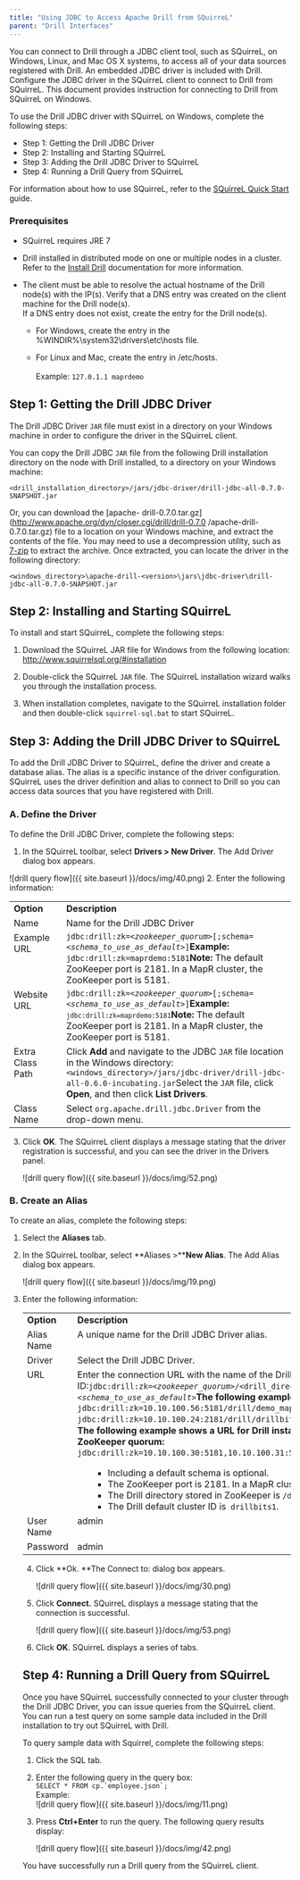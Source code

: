```yaml
---
title: "Using JDBC to Access Apache Drill from SQuirreL"
parent: "Drill Interfaces"
---
```

You can connect to Drill through a JDBC client tool, such as SQuirreL, on
Windows, Linux, and Mac OS X systems, to access all of your data sources
registered with Drill. An embedded JDBC driver is included with Drill.
Configure the JDBC driver in the SQuirreL client to connect to Drill from
SQuirreL. This document provides instruction for connecting to Drill from
SQuirreL on Windows.

To use the Drill JDBC driver with SQuirreL on Windows, complete the following
steps:

  * Step 1: Getting the Drill JDBC Driver 
  * Step 2: Installing and Starting SQuirreL
  * Step 3: Adding the Drill JDBC Driver to SQuirreL
  * Step 4: Running a Drill Query from SQuirreL

For information about how to use SQuirreL, refer to the [SQuirreL Quick
Start](http://squirrel-sql.sourceforge.net/user-manual/quick_start.html)
guide.

### Prerequisites

  * SQuirreL requires JRE 7
  * Drill installed in distributed mode on one or multiple nodes in a cluster. Refer to the [Install Drill](https://cwiki.apache.org/confluence/display/DRILL/Install+Drill) documentation for more information.
  * The client must be able to resolve the actual hostname of the Drill node(s) with the IP(s). Verify that a DNS entry was created on the client machine for the Drill node(s).   
If a DNS entry does not exist, create the entry for the Drill node(s).

    * For Windows, create the entry in the %WINDIR%\system32\drivers\etc\hosts file.

    * For Linux and Mac, create the entry in /etc/hosts.  
<drill-machine-IP> <drill-machine-hostname>  
Example: `127.0.1.1 maprdemo`

## Step 1: Getting the Drill JDBC Driver

The Drill JDBC Driver `JAR` file must exist in a directory on your Windows
machine in order to configure the driver in the SQuirreL client.

You can copy the Drill JDBC `JAR` file from the following Drill installation
directory on the node with Drill installed, to a directory on your Windows
machine:

    <drill_installation_directory>/jars/jdbc-driver/drill-jdbc-all-0.7.0-SNAPSHOT.jar

Or, you can download the [apache-
drill-0.7.0.tar.gz](http://www.apache.org/dyn/closer.cgi/drill/drill-0.7.0
/apache-drill-0.7.0.tar.gz) file to a location on your Windows machine, and
extract the contents of the file. You may need to use a decompression utility,
such as [7-zip](http://www.7-zip.org/) to extract the archive. Once extracted,
you can locate the driver in the following directory:

    <windows_directory>\apache-drill-<version>\jars\jdbc-driver\drill-jdbc-all-0.7.0-SNAPSHOT.jar

## Step 2: Installing and Starting SQuirreL

To install and start SQuirreL, complete the following steps:

  1. Download the SQuirreL JAR file for Windows from the following location:  
<http://www.squirrelsql.org/#installation>

  2. Double-click the SQuirreL `JAR` file. The SQuirreL installation wizard walks you through the installation process.
  3. When installation completes, navigate to the SQuirreL installation folder and then double-click `squirrel-sql.bat` to start SQuirreL.

## Step 3: Adding the Drill JDBC Driver to SQuirreL

To add the Drill JDBC Driver to SQuirreL, define the driver and create a
database alias. The alias is a specific instance of the driver configuration.
SQuirreL uses the driver definition and alias to connect to Drill so you can
access data sources that you have registered with Drill.

### A. Define the Driver

To define the Drill JDBC Driver, complete the following steps:

1. In the SQuirreL toolbar, select **Drivers > New Driver**. The Add Driver dialog box appears.
  
  ![drill query flow]({{ site.baseurl }}/docs/img/40.png)
2. Enter the following information:

   <table class="confluenceTable"><tbody><tr><td valign="top"><strong>Option&nbsp;&nbsp;&nbsp;&nbsp;&nbsp;</strong></td><td valign="top"><strong>Description</strong></td></tr><tr><td valign="top">Name</td><td valign="top">Name for the Drill JDBC Driver</td></tr><tr><td valign="top">Example URL</td><td valign="top"><code>jdbc:drill:zk=&lt;<em>zookeeper_quorum</em>&gt;[;schema=&lt;<em>schema_to_use_as_default</em>&gt;]</code><strong>Example:</strong><code> jdbc:drill:zk=maprdemo:5181</code><strong>Note:</strong> The default ZooKeeper port is 2181. In a MapR cluster, the ZooKeeper port is 5181.</td></tr><tr><td valign="top">Website URL</td><td valign="top"><code>jdbc:drill:zk=&lt;<em>zookeeper_quorum</em>&gt;[;schema=&lt;<em>schema_to_use_as_default</em>&gt;]</code><strong>Example:</strong><code><code> jdbc:drill:zk=maprdemo:5181</code></code><strong>Note:</strong><span> The default ZooKeeper port is 2181. In a MapR cluster, the ZooKeeper port is 5181.</span></td></tr><tr><td valign="top">Extra Class Path</td><td valign="top">Click <strong>Add</strong> and navigate to the JDBC <code>JAR</code> file location in the Windows directory:<br /><code>&lt;windows_directory&gt;/jars/jdbc-driver/<span style="color: rgb(34,34,34);">drill-jdbc-all-0.6.0-</span><span style="color: rgb(34,34,34);">incubating.jar</span></code>Select the <code>JAR</code> file, click <strong>Open</strong>, and then click <strong>List Drivers</strong>.</td></tr><tr><td valign="top">Class Name</td><td valign="top">Select <code>org.apache.drill.jdbc.Driver</code> from the drop-down menu.</td></tr></tbody></table>  
  
3. Click **OK**. The SQuirreL client displays a message stating that the driver registration is successful, and you can see the driver in the Drivers panel.  

   ![drill query flow]({{ site.baseurl }}/docs/img/52.png)

### B. Create an Alias

To create an alias, complete the following steps:

1. Select the **Aliases** tab.
2. In the SQuirreL toolbar, select **Aliases >****New Alias**. The Add Alias dialog box appears.
    
    ![drill query flow]({{ site.baseurl }}/docs/img/19.png)
3. Enter the following information:
  
     <table class="confluenceTable"><tbody><tr><td valign="top"><strong>Option</strong></td><td valign="top"><strong>Description</strong></td></tr><tr><td valign="top">Alias Name</td><td valign="top">A unique name for the Drill JDBC Driver alias.</td></tr><tr><td valign="top">Driver</td><td valign="top">Select the Drill JDBC Driver.</td></tr><tr><td valign="top">URL</td><td valign="top">Enter the connection URL with <span>the name of the Drill directory stored in ZooKeeper and the cluster ID:</span><code>jdbc:drill:zk=&lt;<em>zookeeper_quorum</em>&gt;/&lt;drill_directory_in_zookeeper&gt;/&lt;cluster_ID&gt;;schema=&lt;<em>schema_to_use_as_default</em>&gt;</code><strong>The following examples show URLs for Drill installed on a single node:</strong><br /><span style="font-family: monospace;font-size: 14.0px;line-height: 1.4285715;background-color: transparent;">jdbc:drill:zk=10.10.100.56:5181/drill/demo_mapr_com-drillbits;schema=hive<br /></span><span style="font-family: monospace;font-size: 14.0px;line-height: 1.4285715;background-color: transparent;">jdbc:drill:zk=10.10.100.24:2181/drill/drillbits1;schema=hive<br /> </span><div><strong>The following example shows a URL for Drill installed in distributed mode with a connection to a ZooKeeper quorum:</strong></div><div><span style="font-family: monospace;font-size: 14.0px;line-height: 1.4285715;background-color: transparent;">jdbc:drill:zk=10.10.100.30:5181,10.10.100.31:5181,10.10.100.32:5181/drill/drillbits1;schema=hive</span></div>    <div class="aui-message warning shadowed information-macro">
                            <span class="aui-icon icon-warning"></span>
                <div class="message-content">
                            <ul><li style="list-style-type: none;background-image: none;"><ul><li>Including a default schema is optional.</li><li>The ZooKeeper port is 2181. In a MapR cluster, the ZooKeeper port is 5181.</li><li>The Drill directory stored in ZooKeeper is <code>/drill</code>. </li><li>The Drill default cluster ID is<code> drillbits1</code>.</li></ul></li></ul>
                    </div>
    </div>
</td></tr><tr><td valign="top">User Name</td><td valign="top">admin</td></tr><tr><td valign="top">Password</td><td valign="top">admin</td></tr></tbody></table>

  
4. Click **Ok. **The Connect to: dialog box appears.  

   ![drill query flow]({{ site.baseurl }}/docs/img/30.png)
5. Click **Connect.** SQuirreL displays a message stating that the connection is successful.
  
   ![drill query flow]({{ site.baseurl }}/docs/img/53.png)  
6. Click **OK**. SQuirreL displays a series of tabs.

## Step 4: Running a Drill Query from SQuirreL

Once you have SQuirreL successfully connected to your cluster through the
Drill JDBC Driver, you can issue queries from the SQuirreL client. You can run
a test query on some sample data included in the Drill installation to try out
SQuirreL with Drill.

To query sample data with Squirrel, complete the following steps:

  1. Click the SQL tab.
  2. Enter the following query in the query box:   
``SELECT * FROM cp.`employee.json`;``  
     Example:  
     ![drill query flow]({{ site.baseurl }}/docs/img/11.png)

  3. Press **Ctrl+Enter** to run the query. The following query results display: 
  
     ![drill query flow]({{ site.baseurl }}/docs/img/42.png) 

You have successfully run a Drill query from the SQuirreL client.

